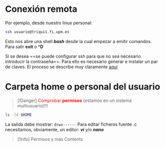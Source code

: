 # Conexión remota
Por ejemplo, desde nuestro linux personal: 
```bash
ssh usuario@triqui1.fi.upm.es
```
Esto nos abre una shell _**bash**_ desde la cual empezar a emitir comandos. Para salir **exit** o **^D**

Si se desea ==se puede configurar ssh para que no sea necesario introducir la contraseña==. Para ello es necesario generar e instalar un par de claves. El proceso se describe muy claramente [aquí](https://www.ochobitshacenunbyte.com/2019/03/13/ssh-sin-contrasena-en-linux/)

# Carpeta home o personal del usuario

> [!Danger]
> <font color="#ff0000">Comprobar **permisos**</font> (estamos en un sistema multiusuario)!!!

```bash
ls -ld $HOME
```
La salida debe mostrar:
`drwx------`
Para editar ficheros fuente .c necesitamos, obviamente, un editor: _**vi**_ y/o _**nano**_

> [!Info] Permisos y más
> Contents
